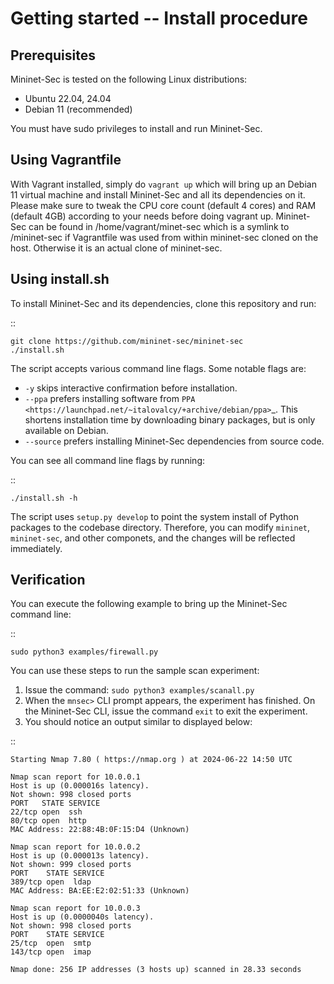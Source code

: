 # Getting started -- Install procedure

Prerequisites
-------------

Mininet-Sec is tested on the following Linux distributions:

- Ubuntu 22.04, 24.04
- Debian 11 (recommended)

You must have sudo privileges to install and run Mininet-Sec.

Using Vagrantfile
-----------------

With Vagrant installed, simply do ``vagrant up`` which will bring up an Debian 11 virtual machine
and install Mininet-Sec and all its dependencies on it. Please make sure to tweak the CPU core count
(default 4 cores) and RAM (default 4GB) according to your needs before doing vagrant up. Mininet-Sec
can be found in /home/vagrant/minet-sec which is a symlink to /mininet-sec if Vagrantfile was used
from within mininet-sec cloned on the host. Otherwise it is an actual clone of mininet-sec.

Using install.sh
----------------

To install Mininet-Sec and its dependencies, clone this repository and run:

::

    git clone https://github.com/mininet-sec/mininet-sec
    ./install.sh

The script accepts various command line flags.
Some notable flags are:

- ``-y`` skips interactive confirmation before installation.
- ``--ppa`` prefers installing software from `PPA <https://launchpad.net/~italovalcy/+archive/debian/ppa>`_.
  This shortens installation time by downloading binary packages, but is only available on Debian.
- ``--source`` prefers installing Mininet-Sec dependencies from source code.

You can see all command line flags by running:

::

    ./install.sh -h

The script uses ``setup.py develop`` to point the system install of Python packages to the codebase
directory. Therefore, you can modify ``mininet``, ``mininet-sec``, and other componets, and the
changes will be reflected immediately.

Verification
------------

You can execute the following example to bring up the Mininet-Sec command line:

::

    sudo python3 examples/firewall.py

You can use these steps to run the sample scan experiment:

1. Issue the command: ``sudo python3 examples/scanall.py``
2. When the ``mnsec>`` CLI prompt appears, the experiment has
   finished. On the Mininet-Sec CLI, issue the command ``exit`` to exit the
   experiment.
3. You should notice an output similar to displayed below:

::

	Starting Nmap 7.80 ( https://nmap.org ) at 2024-06-22 14:50 UTC
	
	Nmap scan report for 10.0.0.1
	Host is up (0.000016s latency).
	Not shown: 998 closed ports
	PORT   STATE SERVICE
	22/tcp open  ssh
	80/tcp open  http
	MAC Address: 22:88:4B:0F:15:D4 (Unknown)
	
	Nmap scan report for 10.0.0.2
	Host is up (0.000013s latency).
	Not shown: 999 closed ports
	PORT    STATE SERVICE
	389/tcp open  ldap
	MAC Address: BA:EE:E2:02:51:33 (Unknown)
	
	Nmap scan report for 10.0.0.3
	Host is up (0.0000040s latency).
	Not shown: 998 closed ports
	PORT    STATE SERVICE
	25/tcp  open  smtp
	143/tcp open  imap
	
	Nmap done: 256 IP addresses (3 hosts up) scanned in 28.33 seconds
